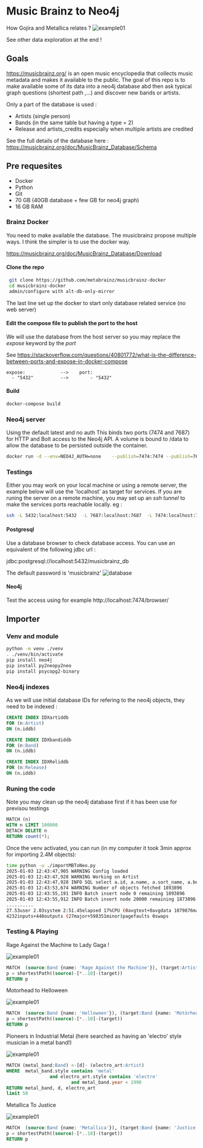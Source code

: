 # Music Brainz to Neo4j

How Gojira and Metallica relates ?
![example01](images/metallicaGojira.png "How Gojira and Metallica relates ?")

See other data exploration at the end ! 

## Goals
https://musicbrainz.org/ is an open music encyclopedia that collects music metadata and makes it available to the public. 
The goal of this repo is to make available some of its data into a neo4j database abd then ask typical graph questions (shortest path ,...) and discover new bands or artists.

Only a part of the database is used : 
* Artists (single person)
* Bands (in the same table but having a type = 2)
* Release and artists_credits especially when multiple artists are credited

See the full details of the database here : https://musicbrainz.org/doc/MusicBrainz_Database/Schema

## Pre requesites

* Docker
* Python
* Git
* 70 GB (40GB database + few GB for neo4j graph)
* 16 GB RAM

### Brainz Docker

You need to make available the database. The musicbrainz propose multiple ways. I think the simpler is to use the docker way.

https://musicbrainz.org/doc/MusicBrainz_Database/Download

#### Clone the repo

```bash
 git clone https://github.com/metabrainz/musicbrainz-docker
 cd musicbrainz-docker
 admin/configure with alt-db-only-mirror
 ```
 The last line set up the docker to start only database related service (no web server)

#### Edit the compose file to publish the port to the host

We will use the database from the host server so you may replace the *expose* keyword by the *port*

See https://stackoverflow.com/questions/40801772/what-is-the-difference-between-ports-and-expose-in-docker-compose

    expose:             -->    port:
      - "5432"          -->        - "5432"

#### Build

```bash
docker-compose build
```

### Neo4j server

Using the default latest and no auth 
This binds two ports (7474 and 7687) for HTTP and Bolt access to the Neo4j API. 
A volume is bound to /data to allow the database to be persisted outside the container.


```bash
docker run -d --env=NEO4J_AUTH=none    --publish=7474:7474 --publish=7687:7687     --volume=$HOME/neo4j/data:/data     neo4j
```

### Testings

Either you may work on your local machine or using a remote server, the example below will use the 'localhost' as target for services. If you are runing the server on a remote machine, you may set up an *ssh tunnel* to make the services ports reachable locally. eg :

```bash
ssh -L 5432:localhost:5432  -L 7687:localhost:7687  -L 7474:localhost:7474  <server IP>
```

#### Postgresql
Use a database browser to check database access. You can use an equivalent of the following jdbc url : 

jdbc:postgresql://localhost:5432/musicbrainz_db

The default password is 'musicbrainz'
![database](images/database01.png "Example of the schema in DBeaver")

#### Neo4j

Test the access using for example 
http://localhost:7474/browser/


## Importer

### Venv and module

```bash
python -m venv ./venv
. ./venv/bin/activate
pip install neo4j
pip install py2neopy2neo
pip install psycopg2-binary
```

### Neo4j indexes

As we will use initial database IDs for refering to the neo4j objects, they need to be indexed :  

```sql
CREATE INDEX IDXartiddb
FOR (n:Artist)
ON (n.iddb)

CREATE INDEX IDXbandiddb
FOR (n:Band)
ON (n.iddb)

CREATE INDEX IDXReliddb
FOR (n:Release)
ON (n.iddb)
```



### Runing the code

Note you may clean up the neo4j database first if it has been use for previsou testings 

```sql
MATCH (n)
WITH n LIMIT 100000
DETACH DELETE n
RETURN count(*);
```
Once the venv activated, you can run (in my computer it took 3min approx for importing 2.4M objects): 

```bash
time python -u ./importMBToNeo.py
2025-01-03 12:43:47,905 WARNING Config loaded
2025-01-03 12:43:47,928 WARNING Working on Artist
2025-01-03 12:43:47,928 INFO SQL select a.id, a.name, a.sort_name, a.begin_date_year, a.type, a.gender, a.comment, ts.tag , string_agg(a2.text, ',') as annotations from  musicbrainz.artist a  left join  musicbrainz.v_tag_artist_single ts on a.id = ts.artistid left join artist_annotation aa on  a.id = aa.artist left join annotation a2 on a2.id  = aa.annotation where a.type = 4 or a.type = 1 or a.type is null group by a.id, a.name, a.sort_name, a.begin_date_year, a.type, a.gender, a.comment, ts.tag
2025-01-03 12:43:53,674 WARNING Number of objects fetched 1893896
2025-01-03 12:43:55,191 INFO Batch insert node 0 remaining 1893896
2025-01-03 12:43:55,912 INFO Batch insert node 20000 remaining 1873896
..........
27.53user 2.03system 2:51.45elapsed 17%CPU (0avgtext+0avgdata 1079876maxresident)k
4232inputs+448outputs (27major+598351minor)pagefaults 0swaps

```
### Testing & Playing

Rage Against the Machine to Lady Gaga !

![example01](images/RATM_gaga.png "Rage Against the Machine to Lady Gaga")

```sql
MATCH  (source:Band {name: 'Rage Against the Machine'}), (target:Artist {name: 'Lady Gaga'}),
p = shortestPath((source)-[*..10]-(target)) 
RETURN p
```

Motorhead to Helloween

![example01](images/RATM_Prodigy2.png "Motorhead to Helloween")

```sql
MATCH  (source:Band {name: 'Helloween'}), (target:Band {name: 'Motörhead'}),
p = shortestPath((source)-[*..10]-(target)) 
RETURN p
```


Pioneers in Industrial Metal (here searched as having an 'electro' style musician in a metal band!)

![example01](images/pioneerIndustrial.png "Pioneers in Industrial Metal")

```sql
MATCH (metal_band:Band) <-[d]- (electro_art:Artist)
WHERE  metal_band.style contains 'metal' 
                and electro_art.style contains 'electro'
                        and metal_band.year < 1990
RETURN metal_band, d, electro_art
limit 50
```



Metallica To Justice

![example01](images/MetallicaJustice.png "Pioneers in Industrial Metal")

```sql
MATCH  (source:Band {name: 'Metallica'}), (target:Band {name: 'Justice'}),
p = shortestPath((source)-[*..10]-(target)) 
RETURN p
```